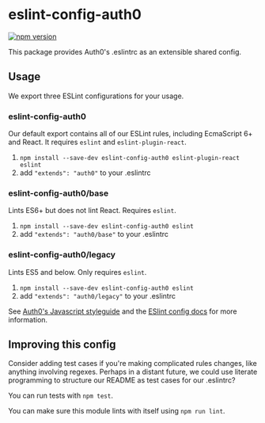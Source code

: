 # eslint-config-auth0

[![npm version](https://badge.fury.io/js/eslint-config-auth0.svg)](http://badge.fury.io/js/eslint-config-auth0)

This package provides Auth0's .eslintrc as an extensible shared config.

## Usage

We export three ESLint configurations for your usage.

### eslint-config-auth0

Our default export contains all of our ESLint rules, including EcmaScript 6+
and React. It requires `eslint` and `eslint-plugin-react`.

1. `npm install --save-dev eslint-config-auth0 eslint-plugin-react eslint`
2. add `"extends": "auth0"` to your .eslintrc

### eslint-config-auth0/base

Lints ES6+ but does not lint React. Requires `eslint`.

1. `npm install --save-dev eslint-config-auth0 eslint`
2. add `"extends": "auth0/base"` to your .eslintrc

### eslint-config-auth0/legacy

Lints ES5 and below. Only requires `eslint`.

1. `npm install --save-dev eslint-config-auth0 eslint`
2. add `"extends": "auth0/legacy"` to your .eslintrc

See [Auth0's Javascript styleguide](https://github.com/auth0/javascript) and
the [ESlint config docs](http://eslint.org/docs/user-guide/configuring#extending-configuration-files)
for more information.

## Improving this config

Consider adding test cases if you're making complicated rules changes, like
anything involving regexes. Perhaps in a distant future, we could use literate
programming to structure our README as test cases for our .eslintrc?

You can run tests with `npm test`.

You can make sure this module lints with itself using `npm run lint`.
